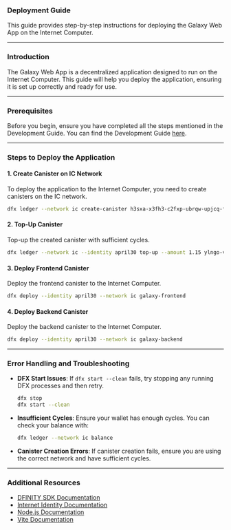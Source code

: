 ### Deployment Guide

This guide provides step-by-step instructions for deploying the Galaxy Web App on the Internet Computer.

---

### Introduction

The Galaxy Web App is a decentralized application designed to run on the Internet Computer. This guide will help you deploy the application, ensuring it is set up correctly and ready for use.

---

### Prerequisites

Before you begin, ensure you have completed all the steps mentioned in the Development Guide. You can find the Development Guide [here](#link-to-development-guide).

---

### Steps to Deploy the Application

#### 1. Create Canister on IC Network

To deploy the application to the Internet Computer, you need to create canisters on the IC network.

```sh
dfx ledger --network ic create-canister h3sxa-x3fh3-c2fxp-ubrqw-upjcq-fbjt5-lt2e5-oasjv-utks3-oeer3-wqe --amount 0.15
```

#### 2. Top-Up Canister

Top-up the created canister with sufficient cycles.

```sh
dfx ledger --network ic --identity april30 top-up --amount 1.15 ylngo-viaaa-aaaal-qja2a-cai
```

#### 3. Deploy Frontend Canister

Deploy the frontend canister to the Internet Computer.

```sh
dfx deploy --identity april30 --network ic galaxy-frontend
```

#### 4. Deploy Backend Canister

Deploy the backend canister to the Internet Computer.

```sh
dfx deploy --identity april30 --network ic galaxy-backend
```

---

### Error Handling and Troubleshooting

- **DFX Start Issues**: If `dfx start --clean` fails, try stopping any running DFX processes and then retry.
  ```sh
  dfx stop
  dfx start --clean
  ```
- **Insufficient Cycles**: Ensure your wallet has enough cycles. You can check your balance with:
  ```sh
  dfx ledger --network ic balance
  ```
- **Canister Creation Errors**: If canister creation fails, ensure you are using the correct network and have sufficient cycles.

---

### Additional Resources

- [DFINITY SDK Documentation](https://sdk.dfinity.org/docs/index.html)
- [Internet Identity Documentation](https://sdk.dfinity.org/docs/ic-identity-guide/what-is-ic-identity.html)
- [Node.js Documentation](https://nodejs.org/en/docs/)
- [Vite Documentation](https://vitejs.dev/guide/)
